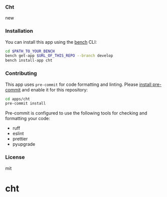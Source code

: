 ### Cht

new

### Installation

You can install this app using the [bench](https://github.com/frappe/bench) CLI:

```bash
cd $PATH_TO_YOUR_BENCH
bench get-app $URL_OF_THIS_REPO --branch develop
bench install-app cht
```

### Contributing

This app uses `pre-commit` for code formatting and linting. Please [install pre-commit](https://pre-commit.com/#installation) and enable it for this repository:

```bash
cd apps/cht
pre-commit install
```

Pre-commit is configured to use the following tools for checking and formatting your code:

- ruff
- eslint
- prettier
- pyupgrade

### License

mit
# cht
